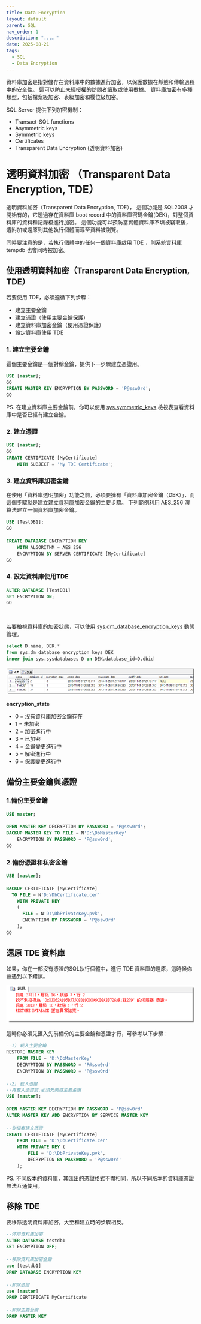 ```yaml
---
title: Data Encryption
layout: default
parent: SQL
nav_order: 1
description: "...。"
date: 2025-08-21
tags:
  - SQL
  - Data Encryption
---
```


資料庫加密是指對儲存在資料庫中的數據進行加密，以保護數據在靜態和傳輸過程中的安全性。 這可以防止未經授權的訪問者讀取或使用數據。 資料庫加密有多種類型，包括檔案級加密、表級加密和欄位級加密。

SQL Server 提供下列加密機制：

- Transact-SQL functions
- Asymmetric keys
- Symmetric keys
- Certificates
- Transparent Data Encryption (透明資料加密)

# 透明資料加密 （Transparent Data Encryption, TDE）

透明資料加密（Transparent Data Encryption, TDE）， 這個功能是 SQL2008 才開始有的，它透過存在資料庫 boot record 中的資料庫密碼金鑰(DEK)，對整個資料庫的資料和記錄檔進行加密。 這個功能可以預防當實體資料庫不填被竊取後，遭附加或還原到其他執行個體而導至資料被瀏覽。

同時要注意的是，若執行個體中的任何一個資料庫啟用 TDE ，則系統資料庫 tempdb 也會同時被加密。

## 使用透明資料加密（Transparent Data Encryption, TDE）

若要使用 TDE，必須遵循下列步驟：

- 建立主要金鑰
- 建立憑證（使用主要金鑰保護）
- 建立資料庫加密金鑰（使用憑證保護）
- 設定資料庫使用 TDE

### 1. 建立主要金鑰
這個主要金鑰是一個對稱金鑰，提供下一步驟建立憑證用。
```sql
USE [master];
GO
CREATE MASTER KEY ENCRYPTION BY PASSWORD = 'P@ssw0rd';
GO
```
PS. 在建立資料庫主要金鑰前，你可以使用 [sys.symmetric_keys](https://learn.microsoft.com/zh-tw/sql/relational-databases/system-catalog-views/sys-symmetric-keys-transact-sql?view=sql-server-ver17&redirectedfrom=MSDN) 檢視表查看資料庫中是否已經有建立金鑰。

### 2. 建立憑證
```sql
USE [master];
GO
CREATE CERTIFICATE [MyCertificate]
	WITH SUBJECT = 'My TDE Certificate';
```
### 3. 建立資料庫加密金鑰
在使用「資料庫透明加密」功能之前，必須要擁有「資料庫加密金鑰（DEK）」，而這個步驟就是建立建立[資料庫加密金鑰](https://learn.microsoft.com/zh-tw/sql/t-sql/statements/create-database-encryption-key-transact-sql?view=sql-server-ver17)的主要步驟。
下列範例利用 AES_256 演算法建立一個資料庫加密金鑰。
```sql
USE [TestDB1];
GO 

CREATE DATABASE ENCRYPTION KEY 
	WITH ALGORITHM = AES_256
	ENCRYPTION BY SERVER CERTIFICATE [MyCertificate]
GO 
```

### 4. 設定資料庫使用TDE
```sql
ALTER DATABASE [TestDB1]
SET ENCRYPTION ON;
GO
```

<br>

若要檢視資料庫的加密狀態，可以使用 [sys.dm_database_encryption_keys](https://learn.microsoft.com/zh-tw/sql/relational-databases/system-dynamic-management-views/sys-dm-database-encryption-keys-transact-sql?view=sql-server-ver17&redirectedfrom=MSDN) 動態管理。

```sql
select D.name, DEK.* 
from sys.dm_database_encryption_keys DEK
inner join sys.sysdatabases D on DEK.database_id=D.dbid
```
![Database Encryption 6](images/database-encryption-6.png)

**encryption_state**
- 0 = 沒有資料庫加密金鑰存在
- 1 = 未加密
- 2 = 加密進行中
- 3 = 已加密
- 4 = 金鑰變更進行中
- 5 = 解密進行中
- 6 = 保護變更進行中

## 備份主要金鑰與憑證

### 1.備份主要金鑰
```sql
USE master;

OPEN MASTER KEY DECRYPTION BY PASSWORD = 'P@ssw0rd';
BACKUP MASTER KEY TO FILE = N'D:\DbMasterKey' 
    ENCRYPTION BY PASSWORD = 'P@ssw0rd';
GO
```

### 2.備份憑證和私密金鑰
```sql
USE [master];

BACKUP CERTIFICATE [MyCertificate] 
  TO FILE = N'D:\DbCertificate.cer'
    WITH PRIVATE KEY 
    (
      FILE = N'D:\DbPrivateKey.pvk',
      ENCRYPTION BY PASSWORD = 'P@ssw0rd'
    );
GO
```

## 還原 TDE 資料庫

如果，你在一部沒有憑證的SQL執行個體中，進行 TDE 資料庫的還原，這時候你會遇到以下錯誤。

![Database Encryption 7](images/database-encryption-7.png)

這時你必須先匯入先前備份的主要金鑰和憑證才行，可參考以下步驟：

```sql
--1) 載入主要金鑰
RESTORE MASTER KEY 
	FROM FILE = 'D:\DbMasterKey' 
    DECRYPTION BY PASSWORD = 'P@ssw0rd'
    ENCRYPTION BY PASSWORD = 'P@ssw0rd'

--2) 載入憑證
--再載入憑證前,必須先開啟主要金鑰
USE [master];

OPEN MASTER KEY DECRYPTION BY PASSWORD = 'P@ssw0rd'
ALTER MASTER KEY ADD ENCRYPTION BY SERVICE MASTER KEY

--從檔案建立憑證
CREATE CERTIFICATE [MyCertificate]
	FROM FILE = 'D:\DbCertificate.cer'
	WITH PRIVATE KEY (
        FILE = 'D:\DbPrivateKey.pvk', 
        DECRYPTION BY PASSWORD = 'P@ssw0rd'
    );

```

PS. 不同版本的資料庫，其匯出的憑證格式不盡相同，所以不同版本的資料庫憑證無法互通使用。

## 移除 TDE

要移除透明資料庫加密，大至和建立時的步驟相反。

```sql
--停用資料庫加密
ALTER DATABASE testdb1
SET ENCRYPTION OFF;

--移除資料庫加密金鑰
use [testdb1]
DROP DATABASE ENCRYPTION KEY 

--卸除憑證
use [master]
DROP CERTIFICATE MyCertificate

--卸除主要金鑰
DROP MASTER KEY
```
